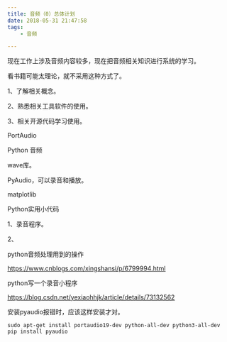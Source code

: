 ```yaml
---
title: 音频（0）总体计划
date: 2018-05-31 21:47:58
tags:
	- 音频

---
```




现在工作上涉及音频内容较多，现在把音频相关知识进行系统的学习。

看书籍可能太理论，就不采用这种方式了。

1、了解相关概念。

2、熟悉相关工具软件的使用。

3、相关开源代码学习使用。



PortAudio

Python 音频

wave库。

PyAudio，可以录音和播放。

matplotlib

Python实用小代码

1、录音程序。

2、







python音频处理用到的操作

https://www.cnblogs.com/xingshansi/p/6799994.html



python写一个录音小程序

https://blog.csdn.net/yexiaohhjk/article/details/73132562



安装pyaudio报错时，应该这样安装才对。

```
sudo apt-get install portaudio19-dev python-all-dev python3-all-dev
pip install pyaudio
```

